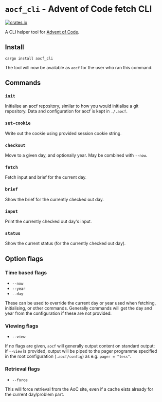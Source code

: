 # `aocf_cli` - Advent of Code fetch CLI

[![crates.io](https://img.shields.io/crates/v/aocf_cli)](https://crates.io/crates/aocf_cli)

A CLI helper tool for [Advent of Code](https://adventofcode.com/).

## Install

```
cargo install aocf_cli
```

The tool will now be available as `aocf` for the user who ran this command.

## Commands

### `init`

Initialise an aocf repository, similar to how you would initialise a git
repository. Data and configuration for aocf is kept in `./.aocf`.

### `set-cookie`

Write out the cookie using provided session cookie string.

### `checkout`

Move to a given day, and optionally year. May be combined with `--now`.

### `fetch`

Fetch input and brief for the current day.

### `brief`

Show the brief for the currently checked out day.

### `input`

Print the currently checked out day's input.

### `status`

Show the current status (for the currently checked out day).

## Option flags

### Time based flags

* `--now`
* `--year`
* `--day`

These can be used to override the current day or year used when fetching,
initialising, or other commands. Generally commands will get the day and year
from the configuration if these are not provided.

### Viewing flags

* `--view`

If no flags are given, `aocf` will generally output content on standard output;
if `--view` is provided, output will be piped to the pager programme specified
in the root configuration (`.aocf/config`) as e.g. `pager = "less"`.

### Retrieval flags

* `--force`

This will force retrieval from the AoC site, even if a cache eists already for
the current day/problem part.

